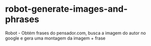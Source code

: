 # robot-generate-images-and-phrases
Robot - Obtém frases do pensador.com, busca a imagem do autor no google e gera uma montagem da imagem + frase
